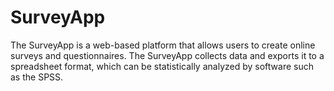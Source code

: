 # SurveyApp
The SurveyApp is a web-based platform that allows users to create online surveys and questionnaires. The SurveyApp collects data and exports it to a spreadsheet format, which can be statistically analyzed by software such as the SPSS.
